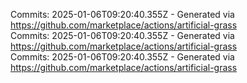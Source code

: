 Commits: 2025-01-06T09:20:40.355Z - Generated via https://github.com/marketplace/actions/artificial-grass
<br>
Commits: 2025-01-06T09:20:40.355Z - Generated via https://github.com/marketplace/actions/artificial-grass
<br>
Commits: 2025-01-06T09:20:40.355Z - Generated via https://github.com/marketplace/actions/artificial-grass
<br>
